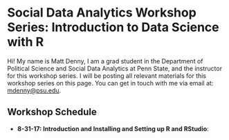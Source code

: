 # Social Data Analytics Workshop Series: Introduction to Data Science with R
Hi! My name is Matt Denny, I am a grad student in the Department of Political Science and Social Data Analytics at Penn State, and the instructor for this workshop series. I will be posting all relevant materials for this workshop series on this page. You can get in touch with me via email at: <mdenny@psu.edu>.

##  Workshop Schedule

* **8-31-17: Introduction and Installing and Setting up R and RStudio**:

